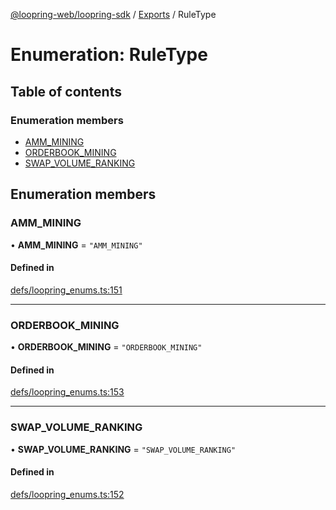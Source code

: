 [@loopring-web/loopring-sdk](../README.md) / [Exports](../modules.md) / RuleType

# Enumeration: RuleType

## Table of contents

### Enumeration members

- [AMM\_MINING](RuleType.md#amm_mining)
- [ORDERBOOK\_MINING](RuleType.md#orderbook_mining)
- [SWAP\_VOLUME\_RANKING](RuleType.md#swap_volume_ranking)

## Enumeration members

### AMM\_MINING

• **AMM\_MINING** = `"AMM_MINING"`

#### Defined in

[defs/loopring_enums.ts:151](https://github.com/Loopring/loopring_sdk/blob/31d2a2e/src/defs/loopring_enums.ts#L151)

___

### ORDERBOOK\_MINING

• **ORDERBOOK\_MINING** = `"ORDERBOOK_MINING"`

#### Defined in

[defs/loopring_enums.ts:153](https://github.com/Loopring/loopring_sdk/blob/31d2a2e/src/defs/loopring_enums.ts#L153)

___

### SWAP\_VOLUME\_RANKING

• **SWAP\_VOLUME\_RANKING** = `"SWAP_VOLUME_RANKING"`

#### Defined in

[defs/loopring_enums.ts:152](https://github.com/Loopring/loopring_sdk/blob/31d2a2e/src/defs/loopring_enums.ts#L152)
